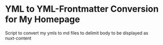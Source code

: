 # YML to YML-Frontmatter Conversion for My Homepage
Script to convert my ymls to md files to delimit body to be displayed as nuxt-content
